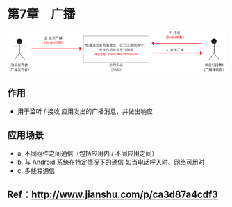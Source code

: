 # 第7章　广播
![](https://github.com/HBU/AndroidDemo/blob/master/chapter07/3.png)
## 作用
- 用于监听 / 接收 应用发出的广播消息，并做出响应
## 应用场景
- a. 不同组件之间通信（包括应用内 / 不同应用之间）
- b. 与 Android 系统在特定情况下的通信 如当电话呼入时、网络可用时
- c. 多线程通信
## Ref：http://www.jianshu.com/p/ca3d87a4cdf3
